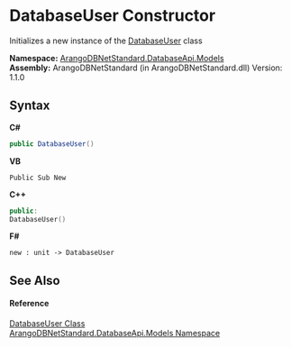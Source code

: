 # DatabaseUser Constructor 
 

Initializes a new instance of the <a href="e5823c7f-cb44-4c08-61a1-680b4cc3b8b8">DatabaseUser</a> class

**Namespace:**&nbsp;<a href="e5881068-7aa9-3b9e-6254-e9d29145ad7d">ArangoDBNetStandard.DatabaseApi.Models</a><br />**Assembly:**&nbsp;ArangoDBNetStandard (in ArangoDBNetStandard.dll) Version: 1.1.0

## Syntax

**C#**<br />
``` C#
public DatabaseUser()
```

**VB**<br />
``` VB
Public Sub New
```

**C++**<br />
``` C++
public:
DatabaseUser()
```

**F#**<br />
``` F#
new : unit -> DatabaseUser
```


## See Also


#### Reference
<a href="e5823c7f-cb44-4c08-61a1-680b4cc3b8b8">DatabaseUser Class</a><br /><a href="e5881068-7aa9-3b9e-6254-e9d29145ad7d">ArangoDBNetStandard.DatabaseApi.Models Namespace</a><br />
